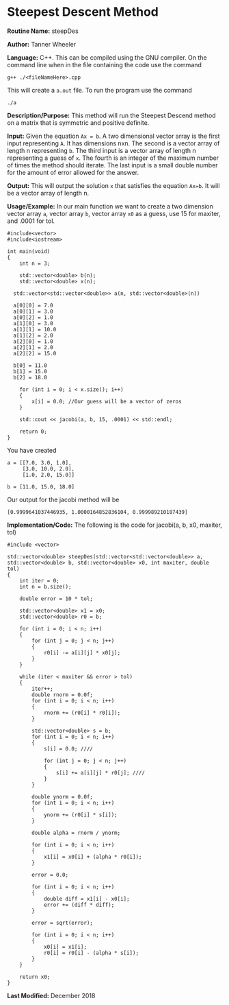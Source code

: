 # Steepest Descent Method

**Routine Name:** steepDes

**Author:** Tanner Wheeler

**Language:** C++.  This can be compiled using the GNU compiler.  On the command line when in the file containing the code use the command
```
g++ ./<fileNameHere>.cpp 
```
This will create a `a.out` file.  To run the program use the command
```
./a
```

**Description/Purpose:** This method will run the Steepest Descend method on a matrix that is symmetric and positive definite.

**Input:** Given the equation `Ax = b`.  A two dimensional vector array is the first input representing `A`.  It has dimensions nxn.  The second is a vector array of length n representing `b`. The third input is a vector array of length n representing a guess of `x`.  The fourth is an integer of the maximum number of times the method should iterate.  The last input is a small double number for the amount of error allowed for the answer.

**Output:** This will output the solution `x` that satisfies the equation `Ax=b`.  It will be a vector array of length n.

**Usage/Example:**
In our main function we want to create a two dimension vector array `a`, vector array `b`, vector array `x0` as a guess, use 15 for maxiter, and .0001 for tol.

```
#include<vector>
#include<iostream>

int main(void)
{
	int n = 3;

	std::vector<double> b(n);
	std::vector<double> x(n);

  std::vector<std::vector<double>> a(n, std::vector<double>(n))

  a[0][0] = 7.0
  a[0][1] = 3.0
  a[0][2] = 1.0
  a[1][0] = 3.0
  a[1][1] = 10.0
  a[1][2] = 2.0
  a[2][0] = 1.0
  a[2][1] = 2.0
  a[2][2] = 15.0

  b[0] = 11.0
  b[1] = 15.0
  b[2] = 18.0
  
	for (int i = 0; i < x.size(); i++)
	{
		x[i] = 0.0; //Our guess will be a vector of zeros
	}

	std::cout << jacobi(a, b, 15, .0001) << std::endl;

	return 0;
}  
```
You have created 
```
a = [[7.0, 3.0, 1.0],
     [3.0, 10.0, 2.0],
     [1.0, 2.0, 15.0]]
     
b = [11.0, 15.0, 18.0]
```
Our output for the jacobi method will be
```
[0.9999641037446935, 1.0000164852836104, 0.999989210187439]
```


**Implementation/Code:** The following is the code for jacobi(a, b, x0, maxiter, tol)
```
#include <vector>

std::vector<double> steepDes(std::vector<std::vector<double>> a, std::vector<double> b, std::vector<double> x0, int maxiter, double tol)
{
	int iter = 0;
	int n = b.size();

	double error = 10 * tol;

	std::vector<double> x1 = x0;
	std::vector<double> r0 = b;

	for (int i = 0; i < n; i++)
	{	
		for (int j = 0; j < n; j++)
		{
			r0[i] -= a[i][j] * x0[j];
		}
	}

	while (iter < maxiter && error > tol)
	{
		iter++;
		double rnorm = 0.0f;
		for (int i = 0; i < n; i++)
		{
			rnorm += (r0[i] * r0[i]);
		}

		std::vector<double> s = b;
		for (int i = 0; i < n; i++)
		{
			s[i] = 0.0; ////

			for (int j = 0; j < n; j++)
			{
				s[i] += a[i][j] * r0[j]; ////
			}
		}

		double ynorm = 0.0f;
		for (int i = 0; i < n; i++)
		{
			ynorm += (r0[i] * s[i]);
		}

		double alpha = rnorm / ynorm;

		for (int i = 0; i < n; i++)
		{
			x1[i] = x0[i] + (alpha * r0[i]);
		}

		error = 0.0;

		for (int i = 0; i < n; i++)
		{
			double diff = x1[i] - x0[i];
			error += (diff * diff);
		}

		error = sqrt(error);

		for (int i = 0; i < n; i++)
		{
			x0[i] = x1[i];
			r0[i] = r0[i] - (alpha * s[i]);
		}
	}

	return x0;
}
```

**Last Modified:** December 2018
